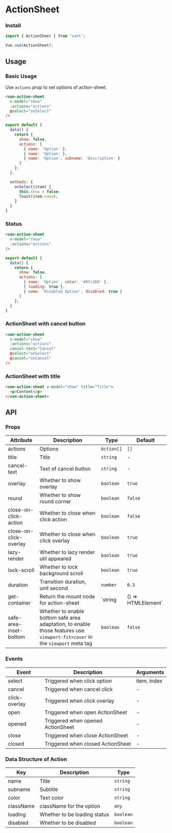 # ActionSheet

### Install
``` javascript
import { ActionSheet } from 'vant';

Vue.use(ActionSheet);
```

## Usage

### Basic Usage

Use `actions` prop to set options of action-sheet. 

```html
<van-action-sheet
  v-model="show"
  :actions="actions"
  @select="onSelect"
/>
```

```javascript
export default {
  data() {
    return {
      show: false,
      actions: [
        { name: 'Option' },
        { name: 'Option' },
        { name: 'Option', subname: 'Description' }
      ]
    };
  },

  methods: {
    onSelect(item) {
      this.show = false;
      Toast(item.name);
    }
  }
}
```

### Status

```html
<van-action-sheet
  v-model="show"
  :actions="actions"
/>
```

```javascript
export default {
  data() {
    return {
      show: false,
      actions: [
        { name: 'Option', color: '#07c160' },
        { loading: true },
        { name: 'Disabled Option', disabled: true }
      ]
    };
  }
}
```

### ActionSheet with cancel button

```html
<van-action-sheet
  v-model="show"
  :actions="actions"
  cancel-text="Cancel"
  @select="onSelect"
  @cancel="onCancel"
/>
```

### ActionSheet with title

```html
<van-action-sheet v-model="show" title="Title">
  <p>Content</p>
</van-action-sheet>
```

## API

### Props

| Attribute | Description | Type | Default |
|------|------|------|------|
| actions | Options | `Action[]` | `[]` |
| title | Title | `string` | - |
| cancel-text | Text of cancel button | `string` | - |
| overlay | Whether to show overlay | `boolean` | `true` |
| round | Whether to show round corner | `boolean` | `false` | 
| close-on-click-action | Whether to close when click action | `boolean` | `false` |
| close-on-click-overlay | Whether to close when click overlay | `boolean` | `true` |
| lazy-render | Whether to lazy render util appeared | `boolean` | `true` |
| lock-scroll | Whether to lock background scroll | `boolean` | `true` |
| duration | Transition duration, unit second | `number` | `0.3` |
| get-container | Return the mount node for action-sheet | `string | () => HTMLElement` | - |
| safe-area-inset-bottom | Whether to enable bottom safe area adaptation, to enable those features use `viewport-fit=cover` in the `viewport` meta tag | `boolean` | `false` |

### Events

| Event | Description | Arguments |
|------|------|------|
| select | Triggered when click option | item, index |
| cancel | Triggered when cancel click | - |
| click-overlay | Triggered when click overlay | - |
| open | Triggered when open ActionSheet | - |
| opened | Triggered when opened ActionSheet | - |
| close | Triggered when close ActionSheet | - |
| closed | Triggered when closed ActionSheet | - |

### Data Structure of Action

| Key | Description | Type |
|------|------|------|
| name | Title | `string` |
| subname | Subtitle | `string` |
| color | Text color | `string` |
| className | className for the option | `any` |
| loading | Whether to be loading status | `boolean` |
| disabled | Whether to be disabled | `boolean` |
